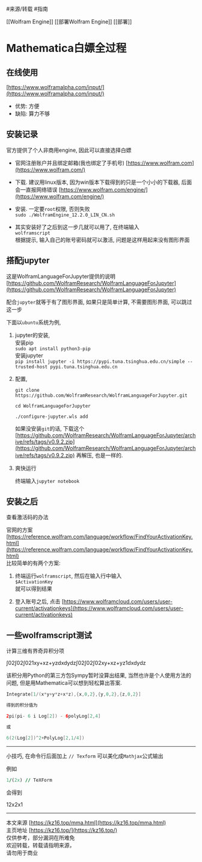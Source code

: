 
#来源/转载 
#指南 


[[Wolfram Engine]]
[[部署Wolfram Engine]]
[[部署]]





# Mathematica白嫖全过程

## 在线使用

[https://www.wolframalpha.com/input/](https://www.wolframalpha.com/input/)

-   优势: 方便
-   缺陷: 算力不够

## 安装记录

官方提供了个人非商用engine, 因此可以直接选择白嫖

-   官网注册账户并且绑定邮箱(我也绑定了手机号) [https://www.wolfram.com](https://www.wolfram.com/)
    
-   下载. 建议用linux版本, 因为win版本下载得到的只是一个小小的下载器, 后面会一直报网络错误 [https://www.wolfram.com/engine/](https://www.wolfram.com/engine/)
    
-   安装. 一定要`root`权限, 否则失败  
    `sudo ./WolframEngine_12.2.0_LIN_CN.sh`
    
-   其实安装好了之后到这一步几就可以用了, 在终端输入  
    `wolframscript`  
    根据提示, 输入自己的账号密码就可以激活, 问题是这样用起来没有图形界面
    

## 搭配jupyter

这是WolframLanguageForJupyter提供的说明  
[https://github.com/WolframResearch/WolframLanguageForJupyter](https://github.com/WolframResearch/WolframLanguageForJupyter)

配合`jupyter`就等于有了图形界面, 如果只是简单计算, 不需要图形界面, 可以跳过这一步

下面以`ubuntu`系统为例,

1.  jupyter的安装,  
    安装pip  
    `sudo apt install python3-pip`  
    安装jupyter  
    `pip install jupyter -i https://pypi.tuna.tsinghua.edu.cn/simple --trusted-host pypi.tuna.tsinghua.edu.cn`
    
2.  配置,
    
    ```
    git clone https://github.com/WolframResearch/WolframLanguageForJupyter.git
    
    cd WolframLanguageForJupyter
    
    ./configure-jupyter.wls add
    ```
    
    如果没安装`git`的话, 下载这个 [https://github.com/WolframResearch/WolframLanguageForJupyter/archive/refs/tags/v0.9.2.zip](https://github.com/WolframResearch/WolframLanguageForJupyter/archive/refs/tags/v0.9.2.zip) 再解压, 也是一样的.
    
3.  爽快运行
    
    终端输入`jupyter notebook`
    

## 安装之后

查看激活码的办法

官网的方案  
[https://reference.wolfram.com/language/workflow/FindYourActivationKey.html](https://reference.wolfram.com/language/workflow/FindYourActivationKey.html)  
比较简单的有两个方案:

1.  终端运行`wolframscript`, 然后在输入行中输入  
    `$ActivationKey`  
    就可以得到结果
    
2.  登入账号之后, 点击 [https://www.wolframcloud.com/users/user-current/activationkeys](https://www.wolframcloud.com/users/user-current/activationkeys)
    

## 一些wolframscript测试

计算三维有界奇异积分项

∫02∫02∫021xy+xz+yzdxdydz∫02​∫02​∫02​xy+xz+yz1​dxdydz

该积分用Python的第三方包Sympy暂时没算出结果, 当然也许是个人使用方法的问题, 但是用Mathematica可以想到轻松算出答案.

```java
Integrate[1/(x*y+y*z+x*z),{x,0,2},{y,0,2},{z,0,2}]

得到的积分值为

2pi(pi- 6 i Log[2]) - 6polyLog[2,4]

或

6(2(Log[2])^2+PolyLog[2,1/4])
```

---

小技巧, 在命令行后面加上 `// Texform` 可以美化成`Mathjax`公式输出

例如

```j
1/(2x) // TeXForm
```

会得到

12x2x1​

---

本文来源 [https://kz16.top/mma.html](https://kz16.top/mma.html)  
主页地址 [https://kz16.top/](https://kz16.top/)  
仅供参考，部分漏洞在所难免  
欢迎转载，转载请指明来源，  
请勿用于商业